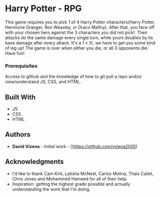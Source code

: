 # Harry Potter - RPG

This game requires you to pick 1 of 4 Harry Potter characters(Harry Potter, Hermione Granger, Ron Weasley, or Draco Malfoy). After that, you face off with your chosen hero against the 3 characters you did not pick!. Their attacks do the same damage every single turn, while yours doubles by its base damage after every attack. It's a 1 v 3!, we have to get you some kind of leg up! The game is over when either you die, or all 3 opponents die. Have fun!

### Prerequisites

Access to github and the knowledge of how to git pull a repo and/or view/understand JS, CSS, and HTML.

## Built With

* JS
* CSS
* HTML

## Authors

* **David Vizena** - *Initial work* - [(https://github.com/vizena2005)

## Acknowledgments

* I'd like to thank Cam Kirk, Latisha McNeel, Carlos Molina, Thais Cailet, Chris Jones and Mohammed Hameed for all of their help.
* Inspiration: getting the highest grade possible and actually understanding the work that I'm doing.

